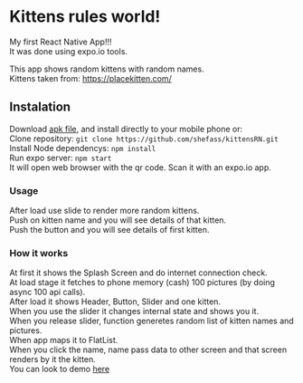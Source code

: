 # Kittens rules world!
My first React Native App!!!<br>
It was done using expo.io tools.

This app shows random kittens with random names.<br>
Kittens taken from: https://placekitten.com/ <br>

## Instalation
Download [apk file](https://github.com/shefass/kittensRN/blob/master/kittensRN-4e1b003c61c741dd800d4ff0322b759d-signed.apk?raw=true), and install directly to your mobile phone or: <br>
Clone repository: ```git clone https://github.com/shefass/kittensRN.git``` <br>
Install Node dependencys: ```npm install```<br>
Run expo server: ```npm start```<br>
It will open web browser with the qr code. Scan it with an expo.io app.<br>

### Usage
After load use slide to render more random kittens.<br>
Push on kitten name and you will see details of that kitten.<br>
Push the button and you will see details of first kitten. <br>

### How it works
At first it shows the Splash Screen and do internet connection check. <br>
At load stage it fetches to phone memory (cash) 100 pictures (by doing async 100 api calls).<br>
After load it shows Header, Button, Slider and one kitten.<br>
When you use the slider it changes internal state and shows you it.<br>
When you release slider, function generetes random list of kitten names and pictures.<br>
When app maps it to FlatList.<br>
When you click the name, name pass data to other screen and that screen renders by it the kitten.<br> 
You can look to demo [here](http://www.appdemostore.com/demo?id=4662195351715840)
